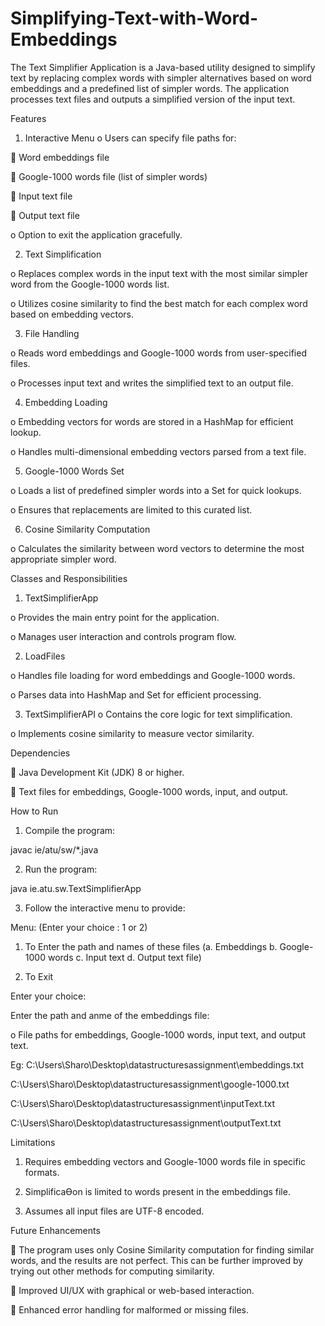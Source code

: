 # Simplifying-Text-with-Word-Embeddings
The Text Simplifier Application is a Java-based utility designed to simplify text by replacing complex words with simpler alternatives based on word embeddings and a predefined list of simpler words. The application processes text files and outputs a simplified version of the input text.

Features

1. Interactive Menu
o Users can specify file paths for:

 Word embeddings file

 Google-1000 words file (list of simpler words)

 Input text file

 Output text file

o Option to exit the application gracefully.

2. Text Simplification
 
o Replaces complex words in the input text with the most similar simpler word
from the Google-1000 words list.

o Utilizes cosine similarity to find the best match for each complex word based
on embedding vectors.

3. File Handling
   
o Reads word embeddings and Google-1000 words from user-specified files.

o Processes input text and writes the simplified text to an output file.

4. Embedding Loading
 
o Embedding vectors for words are stored in a HashMap for efficient lookup.

o Handles multi-dimensional embedding vectors parsed from a text file.

5. Google-1000 Words Set
   
o Loads a list of predefined simpler words into a Set for quick lookups.

o Ensures that replacements are limited to this curated list.

6. Cosine Similarity Computation
   
o Calculates the similarity between word vectors to determine the most
appropriate simpler word.

Classes and Responsibilities

1. TextSimplifierApp
   
o Provides the main entry point for the application.

o Manages user interaction and controls program flow.

2. LoadFiles
   
o Handles file loading for word embeddings and Google-1000 words.

o Parses data into HashMap and Set for efficient processing.

3. TextSimplifierAPI
o Contains the core logic for text simplification.

o Implements cosine similarity to measure vector similarity.

Dependencies

 Java Development Kit (JDK) 8 or higher.

 Text files for embeddings, Google-1000 words, input, and output.


How to Run

1. Compile the program:
   
javac ie/atu/sw/*.java

2. Run the program:
   
java ie.atu.sw.TextSimplifierApp

3. Follow the interactive menu to provide:

Menu: (Enter your choice : 1 or 2)
1. To Enter the path and names of these files (a. Embeddings b. Google-1000 words c. Input text d. Output text file)

2. To Exit   

Enter your choice:

Enter the path and anme of the embeddings file:

   
o File paths for embeddings, Google-1000 words, input text, and output text.

Eg: C:\Users\Sharo\Desktop\datastructuresassignment\embeddings.txt

C:\Users\Sharo\Desktop\datastructuresassignment\google-1000.txt

C:\Users\Sharo\Desktop\datastructuresassignment\inputText.txt

C:\Users\Sharo\Desktop\datastructuresassignment\outputText.txt

Limitations

1. Requires embedding vectors and Google-1000 words file in specific formats.
   
2. SimplificaƟon is limited to words present in the embeddings file.
   
3. Assumes all input files are UTF-8 encoded.

   
Future Enhancements

 The program uses only Cosine Similarity computation for finding similar words, and
the results are not perfect. This can be further improved by trying out other methods
for computing similarity.

 Improved UI/UX with graphical or web-based interaction.

 Enhanced error handling for malformed or missing files.
